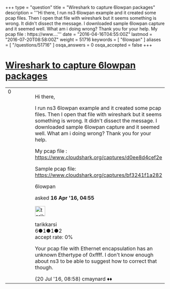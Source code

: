 +++
type = "question"
title = "Wireshark to capture 6lowpan packages"
description = '''Hi there, I run ns3 6lowpan example and it created some pcap files. Then I open that file with wireshark but it seems something is wrong. It didn&#x27;t dissect the message. I downloaded sample 6lowpan capture and it seemed well. What am i doing wrong? Thank you for your help. My pcap file : https://www....'''
date = "2016-04-16T04:55:00Z"
lastmod = "2016-07-20T08:58:00Z"
weight = 51716
keywords = [ "6lowpan" ]
aliases = [ "/questions/51716" ]
osqa_answers = 0
osqa_accepted = false
+++

<div class="headNormal">

# [Wireshark to capture 6lowpan packages](/questions/51716/wireshark-to-capture-6lowpan-packages)

</div>

<div id="main-body">

<div id="askform">

<table id="question-table" style="width:100%;"><colgroup><col style="width: 50%" /><col style="width: 50%" /></colgroup><tbody><tr class="odd"><td style="width: 30px; vertical-align: top"><div class="vote-buttons"><span id="post-51716-upvote" class="ajax-command post-vote up" rel="nofollow" title="I like this post (click again to cancel)"> </span><div id="post-51716-score" class="post-score" title="current number of votes">0</div><span id="post-51716-downvote" class="ajax-command post-vote down" rel="nofollow" title="I dont like this post (click again to cancel)"> </span> <span id="favorite-mark" class="ajax-command favorite-mark" rel="nofollow" title="mark/unmark this question as favorite (click again to cancel)"> </span><div id="favorite-count" class="favorite-count"></div></div></td><td><div id="item-right"><div class="question-body"><p>Hi there,</p><p>I run ns3 6lowpan example and it created some pcap files. Then I open that file with wireshark but it seems something is wrong. It didn't dissect the message. I downloaded sample 6lowpan capture and it seemed well. What am i doing wrong? Thank you for your help.</p><p>My pcap file : <a href="https://www.cloudshark.org/captures/d0ee8d4cef2e">https://www.cloudshark.org/captures/d0ee8d4cef2e</a></p><p>Sample pcap file: <a href="https://www.cloudshark.org/captures/bf3241f1a282">https://www.cloudshark.org/captures/bf3241f1a282</a></p></div><div id="question-tags" class="tags-container tags"><span class="post-tag tag-link-6lowpan" rel="tag" title="see questions tagged &#39;6lowpan&#39;">6lowpan</span></div><div id="question-controls" class="post-controls"></div><div class="post-update-info-container"><div class="post-update-info post-update-info-user"><p>asked <strong>16 Apr '16, 04:55</strong></p><img src="https://secure.gravatar.com/avatar/14b50c1494afdd9ee534ceeb46db575b?s=32&amp;d=identicon&amp;r=g" class="gravatar" width="32" height="32" alt="tarikkarsi&#39;s gravatar image" /><p><span>tarikkarsi</span><br />
<span class="score" title="6 reputation points">6</span><span title="1 badges"><span class="badge1">●</span><span class="badgecount">1</span></span><span title="1 badges"><span class="silver">●</span><span class="badgecount">1</span></span><span title="2 badges"><span class="bronze">●</span><span class="badgecount">2</span></span><br />
<span class="accept_rate" title="Rate of the user&#39;s accepted answers">accept rate:</span> <span title="tarikkarsi has no accepted answers">0%</span></p></div></div><div id="comments-container-51716" class="comments-container"><span id="54191"></span><div id="comment-54191" class="comment"><div id="post-54191-score" class="comment-score"></div><div class="comment-text"><p>Your pcap file with Ethernet encapsulation has an unknown Ethertype of 0xffff. I don't know enough about ns3 to be able to suggest how to correct that though.</p></div><div id="comment-54191-info" class="comment-info"><span class="comment-age">(20 Jul '16, 08:58)</span> <span class="comment-user userinfo">cmaynard ♦♦</span></div></div></div><div id="comment-tools-51716" class="comment-tools"></div><div class="clear"></div><div id="comment-51716-form-container" class="comment-form-container"></div><div class="clear"></div></div></td></tr></tbody></table>

</div>

</div>

